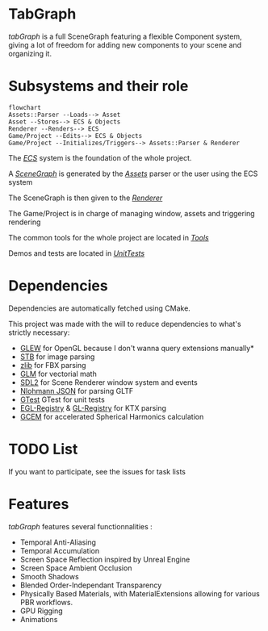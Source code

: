 # TabGraph
*tabGraph* is a full SceneGraph featuring a flexible Component system, giving a lot of freedom for adding new components to your scene and organizing it.

# Subsystems and their role
```mermaid
flowchart
Assets::Parser --Loads--> Asset
Asset --Stores--> ECS & Objects
Renderer --Renders--> ECS
Game/Project --Edits--> ECS & Objects
Game/Project --Initializes/Triggers--> Assets::Parser & Renderer
```
The [*ECS*](./ECS) system is the foundation of the whole project.

A [*SceneGraph*](./SceneGraph) is generated by the [*Assets*](./Assets) parser or the user using the ECS system

The SceneGraph is then given to the [*Renderer*](./Renderer)

The Game/Project is in charge of managing window, assets and triggering rendering

The common tools for the whole project are located in [*Tools*](./Tools)

Demos and tests are located in [*UnitTests*](./UnitTests)

# Dependencies
Dependencies are automatically fetched using CMake.

This project was made with the will to reduce dependencies to what's strictly necessary:
 - [GLEW][8] for OpenGL because I don't wanna query extensions manually*
 - [STB][11] for image parsing
 - [zlib][3] for FBX parsing
 - [GLM][1] for vectorial math
 - [SDL2][6] for Scene Renderer window system and events
 - [Nlohmann JSON][2] for parsing GLTF
 - [GTest][4] GTest for unit tests
 - [EGL-Registry][5] & [GL-Registry][7] for KTX parsing
 - [GCEM][9] for accelerated Spherical Harmonics calculation

# TODO List
If you want to participate, see the issues for task lists

# Features
*tabGraph* features several functionnalities :
 - Temporal Anti-Aliasing
 - Temporal Accumulation
 - Screen Space Reflection inspired by Unreal Engine
 - Screen Space Ambient Occlusion
 - Smooth Shadows
 - Blended Order-Independant Transparency
 - Physically Based Materials, with MaterialExtensions allowing for various PBR workflows.
 - GPU Rigging
 - Animations

[1]: https://github.com/g-truc/glm.git
[2]: https://github.com/nlohmann/json.git
[3]: https://www.zlib.net
[4]: https://github.com/google/googletest
[5]: https://github.com/KhronosGroup/EGL-Registry.git
[6]: https://github.com/libsdl-org/SDL
[7]: https://github.com/KhronosGroup/OpenGL-Registry/
[8]: https://github.com/Perlmint/glew-cmake.git
[9]: https://github.com/kthohr/gcem.git
[10]: http://download.gisinternals.com/sdk/
[11]: https://github.com/nothings/stb/tree/master
